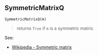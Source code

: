 ## SymmetricMatrixQ

```
SymmetricMatrixQ(m)
```

> returns `True` if `m` is a symmetric matrix.

See:  
* [Wikipedia - Symmetric matrix](https://en.wikipedia.org/wiki/Symmetric_matrix)
 